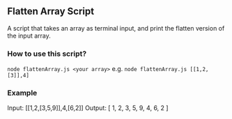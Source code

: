 ## Flatten Array Script

A script that takes an array as terminal input, and print the flatten
version of the input array.

### How to use this script?
`node flattenArray.js <your array>`
e.g. `node flattenArray.js [[1,2,[3]],4]`

### Example
Input: [[1,2,[3,5,9]],4,[6,2]]
Output: [ 1, 2, 3, 5, 9, 4, 6, 2 ]
